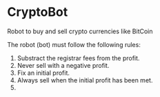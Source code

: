 # CryptoBot
Robot to buy and sell crypto currencies like BitCoin

The robot (bot) must follow the following rules:
1. Substract the registrar fees from the profit.
2. Never sell with a negative profit.
3. Fix an initial profit.
4. Always sell when the initial profit has been met.
5. 
